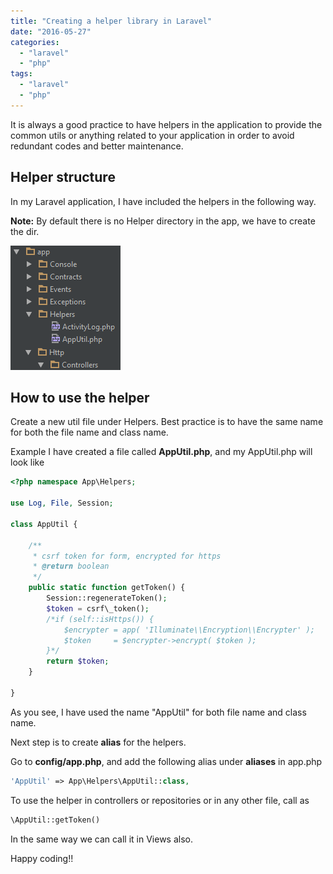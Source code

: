 ```yaml
---
title: "Creating a helper library in Laravel"
date: "2016-05-27"
categories: 
  - "laravel"
  - "php"
tags: 
  - "laravel"
  - "php"
---
```


It is always a good practice to have helpers in the application to provide the common utils or anything related to your application in order to avoid redundant codes and better maintenance.

## Helper structure

In my Laravel application, I have included the helpers in the following way.

**Note:** By default there is no Helper directory in the app, we have to create the dir.

![laravel-helper](./images/laravel-helper.png)

## How to use the helper

Create a new util file under Helpers. Best practice is to have the same name for both the file name and class name.

Example I have created a file called **AppUtil.php**, and my AppUtil.php will look like

```php
<?php namespace App\Helpers;

use Log, File, Session;

class AppUtil {

    /**
     * csrf token for form, encrypted for https
     * @return boolean
     */
    public static function getToken() {
        Session::regenerateToken();
        $token = csrf\_token();
        /*if (self::isHttps()) {
            $encrypter = app( 'Illuminate\\Encryption\\Encrypter' );
            $token     = $encrypter->encrypt( $token );
        }*/
        return $token;
    }

}
```

As you see, I have used the name "AppUtil" for both file name and class name.

Next step is to create **alias** for the helpers.

Go to **config/app.php**, and add the following alias under **aliases** in app.php

```php
'AppUtil' => App\Helpers\AppUtil::class,
```

To use the helper in controllers or repositories or in any other file, call as

```php
\AppUtil::getToken()
```

In the same way we can call it in Views also.

Happy coding!!
